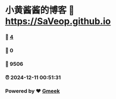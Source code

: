 # 小黄酱酱的博客 :link: https://SaVeop.github.io 
### :page_facing_up: [4](https://SaVeop.github.io/tag.html) 
### :speech_balloon: 0 
### :hibiscus: 9506 
### :alarm_clock: 2024-12-11 00:51:31 
### Powered by :heart: [Gmeek](https://github.com/Meekdai/Gmeek)
